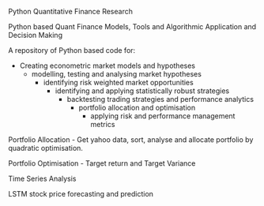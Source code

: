 Python Quantitative Finance Research

Python based Quant Finance Models, Tools and Algorithmic Application and Decision Making

A repository of Python based code for:

 - Creating econometric market models and hypotheses
    - modelling, testing and analysing market hypotheses
        - identifying risk weighted market opportunities
           - identifying and applying statistically robust strategies
               - backtesting trading strategies and performance analytics 
                  - portfolio allocation and optimisation
                     - applying risk and performance management metrics  
                  
  
  Portfolio Allocation - Get yahoo data, sort, analyse and allocate portfolio by quadratic optimisation.
  
  Portfolio Optimisation - Target return and Target Variance
  
  Time Series Analysis
        
LSTM stock price forecasting and prediction
